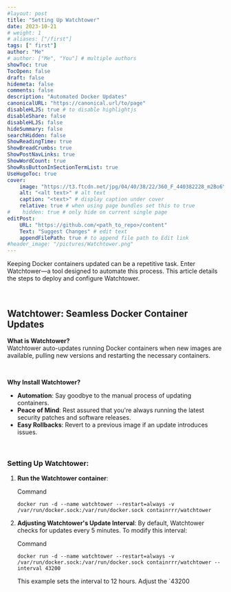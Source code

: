 ```yaml
---
#layout: post
title: "Setting Up Watchtower"
date: 2023-10-21
# weight: 1
# aliases: ["/first"]
tags: [" first"]
author: "Me"
# author: ["Me", "You"] # multiple authors
showToc: true
TocOpen: false
draft: false
hidemeta: false
comments: false
description: "Automated Docker Updates"
canonicalURL: "https://canonical.url/to/page"
disableHLJS: true # to disable highlightjs
disableShare: false
disableHLJS: false
hideSummary: false
searchHidden: false
ShowReadingTime: true
ShowBreadCrumbs: true
ShowPostNavLinks: true
ShowWordCount: true
ShowRssButtonInSectionTermList: true
UseHugoToc: true
cover:
    image: "https://t3.ftcdn.net/jpg/04/40/38/22/360_F_440382228_m2Bo6YOqk4cHXqXGEAt6EGsURdk3pCMR.jpg" # image path/url
    alt: "<alt text>" # alt text
    caption: "<text>" # display caption under cover
    relative: true # when using page bundles set this to true
#    hidden: true # only hide on current single page
editPost:
    URL: "https://github.com/<path_to_repo>/content"
    Text: "Suggest Changes" # edit text
    appendFilePath: true # to append file path to Edit link
#header_image: "/pictures/Watchtower.png"
---
```


Keeping Docker containers updated can be a repetitive task. Enter Watchtower—a tool designed to automate this process. This article details the steps to deploy and configure Watchtower.

<br/>

## Watchtower: Seamless Docker Container Updates

**What is Watchtower?**  
Watchtower auto-updates running Docker containers when new images are available, pulling new versions and restarting the necessary containers.

<br/>

**Why Install Watchtower?**  
- **Automation**: Say goodbye to the manual process of updating containers.
- **Peace of Mind**: Rest assured that you're always running the latest security patches and software releases.
- **Easy Rollbacks**: Revert to a previous image if an update introduces issues.

<br/>

### Setting Up Watchtower:

1. **Run the Watchtower container**:

   <div class="code-wrapper">
    <div class="code-header">Command</div>
    <div class="highlight"><pre><code class="language-bash">docker run -d --name watchtower --restart=always -v /var/run/docker.sock:/var/run/docker.sock containrrr/watchtower</code></pre></div>
   </div>

2. **Adjusting Watchtower's Update Interval**: By default, Watchtower checks for updates every 5 minutes. To modify this interval:

   <div class="code-wrapper">
    <div class="code-header">Command</div>
    <div class="highlight"><pre><code class="language-bash">docker run -d --name watchtower --restart=always -v /var/run/docker.sock:/var/run/docker.sock containrrr/watchtower --interval 43200</code></pre></div>
   </div>

   This example sets the interval to 12 hours. Adjust the `43200
